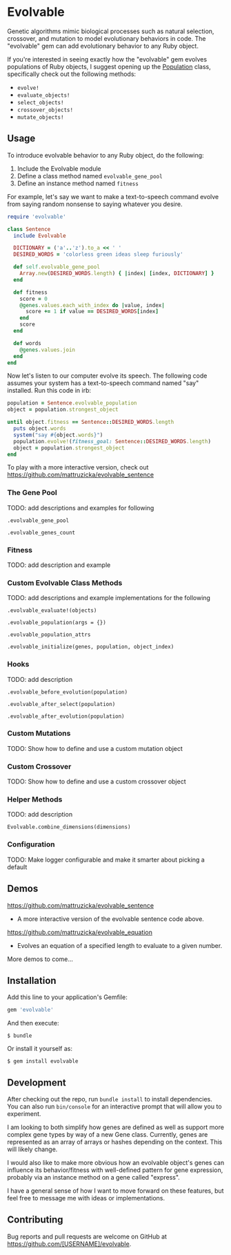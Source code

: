 # Evolvable

Genetic algorithms mimic biological processes such as natural selection, crossover, and mutation to model evolutionary behaviors in code. The "evolvable" gem can add evolutionary behavior to any Ruby object.

If you're interested in seeing exactly how the "evolvable" gem evolves populations of Ruby objects, I suggest opening up the [Population](https://github.com/mattruzicka/evolvable/blob/master/lib/evolvable/population.rb) class, specifically check out the following methods:

- ```evolve!```
- ```evaluate_objects!```
- ```select_objects!```
- ```crossover_objects!```
- ```mutate_objects!```

## Usage

To introduce evolvable behavior to any Ruby object, do the following:

1. Include the Evolvable module
2. Define a class method named ```evolvable_gene_pool```
3. Define an instance method named ```fitness```

For example, let's say we want to make a text-to-speech command evolve from saying random nonsense to saying whatever you desire.

```Ruby
require 'evolvable'

class Sentence
  include Evolvable

  DICTIONARY = ('a'..'z').to_a << ' '
  DESIRED_WORDS = 'colorless green ideas sleep furiously'

  def self.evolvable_gene_pool
    Array.new(DESIRED_WORDS.length) { |index| [index, DICTIONARY] }
  end

  def fitness
    score = 0
    @genes.values.each_with_index do |value, index|
      score += 1 if value == DESIRED_WORDS[index]
    end
    score
  end

  def words
    @genes.values.join
  end
end
```

Now let's listen to our computer evolve its speech. The following code assumes your system has a text-to-speech command named "say" installed. Run this code in irb:

```ruby
population = Sentence.evolvable_population
object = population.strongest_object

until object.fitness == Sentence::DESIRED_WORDS.length
  puts object.words
  system("say #{object.words}")
  population.evolve!(fitness_goal: Sentence::DESIRED_WORDS.length)
  object = population.strongest_object
end
```

To play with a more interactive version, check out https://github.com/mattruzicka/evolvable_sentence

### The Gene Pool

TODO: add descriptions and examples for following

```.evolvable_gene_pool```

```.evolvable_genes_count```

### Fitness

TODO: add description and example

### Custom Evolvable Class Methods

TODO: add descriptions and example implementations for the following

```.evolvable_evaluate!(objects)```

```.evolvable_population(args = {})```

```.evolvable_population_attrs```

```.evolvable_initialize(genes, population, object_index)```

### Hooks

TODO: add description

```.evolvable_before_evolution(population)```

```.evolvable_after_select(population)```

```.evolvable_after_evolution(population)```

### Custom Mutations

TODO: Show how to define and use a custom mutation object

### Custom Crossover

TODO: Show how to define and use a custom crossover object

### Helper Methods

TODO: add description

```Evolvable.combine_dimensions(dimensions)```

### Configuration

TODO: Make logger configurable and make it smarter about picking a default

## Demos

https://github.com/mattruzicka/evolvable_sentence
- A more interactive version of the evolvable sentence code above.

https://github.com/mattruzicka/evolvable_equation
- Evolves an equation of a specified length to evaluate to a given number.

More demos to come...

## Installation

Add this line to your application's Gemfile:

```ruby
gem 'evolvable'
```

And then execute:

    $ bundle

Or install it yourself as:

    $ gem install evolvable

## Development

After checking out the repo, run `bundle install` to install dependencies. You can also run `bin/console` for an interactive prompt that will allow you to experiment.

I am looking to both simplify how genes are defined as well as support more complex gene types by way of a new Gene class. Currently, genes are represented as an array of arrays or hashes depending on the context. This will likely change.

I would also like to make more obvious how an evolvable object's genes can influence its behavior/fitness with well-defined pattern for gene expression, probably via an instance method on a gene called "express".

I have a general sense of how I want to move forward on these features, but feel free to message me with ideas or implementations.

## Contributing

Bug reports and pull requests are welcome on GitHub at https://github.com/[USERNAME]/evolvable.
